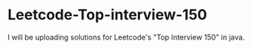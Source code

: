 # Leetcode-Top-interview-150
I will be uploading solutions for Leetcode's "Top Interview 150" in java.

